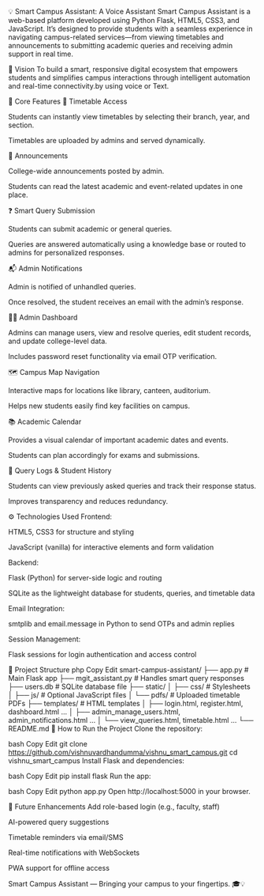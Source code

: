💡 Smart Campus Assistant: A Voice Assistant
Smart Campus Assistant is a web-based platform developed using Python Flask, HTML5, CSS3, and JavaScript. It’s designed to provide students with a seamless experience in navigating campus-related services—from viewing timetables and announcements to submitting academic queries and receiving admin support in real time.


🎯 Vision
To build a smart, responsive digital ecosystem that empowers students and simplifies campus interactions through intelligent automation and real-time connectivity.by using voice or Text.

🔑 Core Features
📅 Timetable Access

Students can instantly view timetables by selecting their branch, year, and section.

Timetables are uploaded by admins and served dynamically.

📢 Announcements

College-wide announcements posted by admin.

Students can read the latest academic and event-related updates in one place.

❓ Smart Query Submission

Students can submit academic or general queries.

Queries are answered automatically using a knowledge base or routed to admins for personalized responses.

📬 Admin Notifications

Admin is notified of unhandled queries.

Once resolved, the student receives an email with the admin’s response.

🧑‍💻 Admin Dashboard

Admins can manage users, view and resolve queries, edit student records, and update college-level data.

Includes password reset functionality via email OTP verification.

🗺️ Campus Map Navigation

Interactive maps for locations like library, canteen, auditorium.

Helps new students easily find key facilities on campus.

📚 Academic Calendar

Provides a visual calendar of important academic dates and events.

Students can plan accordingly for exams and submissions.

📂 Query Logs & Student History

Students can view previously asked queries and track their response status.

Improves transparency and reduces redundancy.

⚙️ Technologies Used
Frontend:

HTML5, CSS3 for structure and styling

JavaScript (vanilla) for interactive elements and form validation

Backend:

Flask (Python) for server-side logic and routing

SQLite as the lightweight database for students, queries, and timetable data

Email Integration:

smtplib and email.message in Python to send OTPs and admin replies

Session Management:

Flask sessions for login authentication and access control

📁 Project Structure
php
Copy
Edit
smart-campus-assistant/
├── app.py                  # Main Flask app
├── mgit_assistant.py       # Handles smart query responses
├── users.db                # SQLite database file
├── static/
│   ├── css/                # Stylesheets
│   ├── js/                 # Optional JavaScript files
│   └── pdfs/               # Uploaded timetable PDFs
├── templates/              # HTML templates
│   ├── login.html, register.html, dashboard.html ...
│   ├── admin_manage_users.html, admin_notifications.html ...
│   └── view_queries.html, timetable.html ...
└── README.md
🚀 How to Run the Project
Clone the repository:

bash
Copy
Edit
git clone https://github.com/vishnuvardhandumma/vishnu_smart_campus.git
cd vishnu_smart_campus
Install Flask and dependencies:

bash
Copy
Edit
pip install flask
Run the app:

bash
Copy
Edit
python app.py
Open http://localhost:5000 in your browser.

🔮 Future Enhancements
Add role-based login (e.g., faculty, staff)

AI-powered query suggestions

Timetable reminders via email/SMS

Real-time notifications with WebSockets

PWA support for offline access

Smart Campus Assistant — Bringing your campus to your fingertips. 🎓💡


